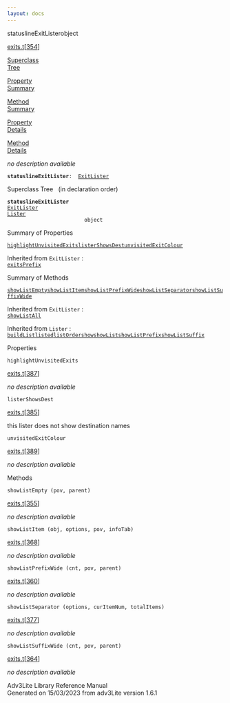 ```yaml
---
layout: docs
---
```

<span class="title">statuslineExitLister</span><span class="type">object</span>

[exits.t](../file/exits.t.html)\[[354](../source/exits.t.html#354)\]

[Superclass  
Tree](#_SuperClassTree_)

[Property  
Summary](#_PropSummary_)

[Method  
Summary](#_MethodSummary_)

[Property  
Details](#_Properties_)

[Method  
Details](#_Methods_)

<div class="fdesc">

*no description available*

**`statuslineExitLister`**` :   `[`ExitLister`](../object/ExitLister1.html)

</div>

<span id="_SuperClassTree_"></span>

<div class="mjhd">

<span class="hdln">Superclass Tree</span>   (in declaration order)

</div>

**`statuslineExitLister`**  
[`ExitLister`](../object/ExitLister1.html)  
[`Lister`](../object/Lister.html)  
`                         object`  
<span id="_PropSummary_"></span>

<div class="mjhd">

<span class="hdln">Summary of Properties</span>  

</div>

[`highlightUnvisitedExits`](#highlightUnvisitedExits)[`listerShowsDest`](#listerShowsDest)[`unvisitedExitColour`](#unvisitedExitColour)

Inherited from `ExitLister` :  
[`exitsPrefix`](../object/ExitLister1.html#exitsPrefix)



<span id="_MethodSummary_"></span>

<div class="mjhd">

<span class="hdln">Summary of Methods</span>  

</div>

[`showListEmpty`](#showListEmpty)[`showListItem`](#showListItem)[`showListPrefixWide`](#showListPrefixWide)[`showListSeparator`](#showListSeparator)[`showListSuffixWide`](#showListSuffixWide)

Inherited from `ExitLister` :  
[`showListAll`](../object/ExitLister1.html#showListAll)

Inherited from `Lister` :  
[`buildList`](../object/Lister.html#buildList)[`listed`](../object/Lister.html#listed)[`listOrder`](../object/Lister.html#listOrder)[`show`](../object/Lister.html#show)[`showList`](../object/Lister.html#showList)[`showListPrefix`](../object/Lister.html#showListPrefix)[`showListSuffix`](../object/Lister.html#showListSuffix)

<span id="_Properties_"></span>

<div class="mjhd">

<span class="hdln">Properties</span>  

</div>

<span id="highlightUnvisitedExits"></span>

`highlightUnvisitedExits`

[exits.t](../file/exits.t.html)\[[387](../source/exits.t.html#387)\]

<div class="desc">

*no description available*

</div>

<span id="listerShowsDest"></span>

`listerShowsDest`

[exits.t](../file/exits.t.html)\[[385](../source/exits.t.html#385)\]

<div class="desc">

this lister does not show destination names

</div>

<span id="unvisitedExitColour"></span>

`unvisitedExitColour`

[exits.t](../file/exits.t.html)\[[389](../source/exits.t.html#389)\]

<div class="desc">

*no description available*

</div>

<span id="_Methods_"></span>

<div class="mjhd">

<span class="hdln">Methods</span>  

</div>

<span id="showListEmpty"></span>

`showListEmpty (pov, parent)`

[exits.t](../file/exits.t.html)\[[355](../source/exits.t.html#355)\]

<div class="desc">

*no description available*

</div>

<span id="showListItem"></span>

`showListItem (obj, options, pov, infoTab)`

[exits.t](../file/exits.t.html)\[[368](../source/exits.t.html#368)\]

<div class="desc">

*no description available*

</div>

<span id="showListPrefixWide"></span>

`showListPrefixWide (cnt, pov, parent)`

[exits.t](../file/exits.t.html)\[[360](../source/exits.t.html#360)\]

<div class="desc">

*no description available*

</div>

<span id="showListSeparator"></span>

`showListSeparator (options, curItemNum, totalItems)`

[exits.t](../file/exits.t.html)\[[377](../source/exits.t.html#377)\]

<div class="desc">

*no description available*

</div>

<span id="showListSuffixWide"></span>

`showListSuffixWide (cnt, pov, parent)`

[exits.t](../file/exits.t.html)\[[364](../source/exits.t.html#364)\]

<div class="desc">

*no description available*

</div>

<div class="ftr">

Adv3Lite Library Reference Manual  
Generated on 15/03/2023 from adv3Lite version 1.6.1

</div>
